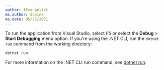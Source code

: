 ```yaml
---
author: IEvangelist
ms.author: dapine
ms.date: 05/25/2021
---
```


To run the application from Visual Studio, select <kbd>F5</kbd> or select the **Debug** > **Start Debugging** menu option. If you're using the .NET CLI, run the `dotnet run` command from the working directory:

```dotnetcli
dotnet run
```

For more information on the .NET CLI run command, see [dotnet run](../../tools/dotnet-run.md).
